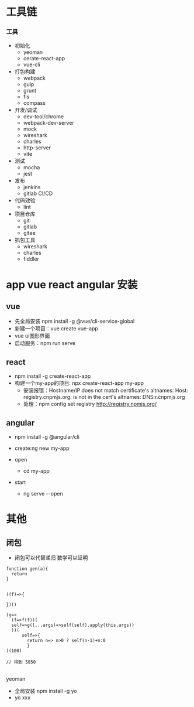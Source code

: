 # 工具链
### 工具
- 初始化
  - yeoman
  - cerate-react-app
  - vue-cli
- 打包构建
  - webpack
  - gulp
  - grunt
  - fis
  - compass
- 开发/调试
  - dev-tool/chrome
  - webpack-dev-server
  - mock
  - wireshark
  - charles
  - http-server
  - vite
- 测试
  - mocha
  - jest
- 发布
  - jenkins
  - gitlab CI/CD
- 代码效验
  - lint
- 项目仓库
  - git
  - gitlab
  - gitee
- 抓包工具
  - wireshark
  - charles
  - fiddler


# app vue react angular 安装

## vue 


- 先全局安装 npm install -g @vue/cli-service-global
- 新建一个项目：vue create vue-app
- vue ui图形界面 
- 启动服务：npm run serve

## react

- npm install -g create-react-app
- 构建一个my-app的项目:
npx create-react-app my-app
  - 安装报错：Hostname/IP does not match certificate's altnames: Host: registry.cnpmjs.org. is not in the cert's altnames: DNS:r.cnpmjs.org
  - 处理：npm config set registry http://registry.npmjs.org/
## angular

- npm install -g @angular/cli

- create:ng new my-app

- open 
  - cd my-app
- start
  - ng serve --open




# 其他

## 闭包
- 闭包可以代替递归 数学可以证明

```
function gen(a){
  return 
}


((f)=>{

})()

(g=>
  (f=>f(f))(
  self=>g((...args)=>self(self).apply(this,args))
  ))(
      self=>{
        return n=> n>0 ? self(n-1)+n:0
        }
)(100) 

// 得到 5050

```


## 
yeoman
- 全局安装 npm install -g yo
- yo xxx
